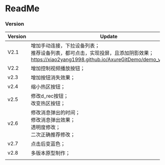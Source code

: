 # ReadMe

### Version

| Version | Update                                                       | Note |
| ------- | ------------------------------------------------------------ | ---- |
| V2.1    | 增加手动连接，下拉设备列表；<br />推荐设备列表，都可点击，实现投屏，且添加阴影效果；<br />https://xiao2yang1998.github.io/AxureGitDemo/demo_v2/play.html |      |
| V2.2    | 增加控制视频播放按钮；                                       |      |
| v2.3    | 增加按钮消失效果；                                           |      |
| v2.4    | 缩小热区按钮；                                               |      |
| v2.5    | 修改d_rec按钮；<br />改变热区按钮；                          |      |
| v2.6    | 修改消息弹出的时间；<br />修改消息弹出效果；<br />透明度修改；<br />二次正确推荐修改； |      |
| v2.7    | 点击后变蓝色；                                               |      |
| v2.8    | 多版本原型制作；                                             |      |
|         |                                                              |      |